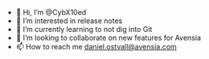 - 👋 Hi, I’m @CybX10ed
- 👀 I’m interested in release notes
- 🌱 I’m currently learning to not dig into Git
- 💞️ I’m looking to collaborate on new features for Avensia
- 📫 How to reach me daniel.ostvall@avensia.com

<!---
CybX10ed/CybX10ed is a ✨ special ✨ repository because its `README.md` (this file) appears on your GitHub profile.
You can click the Preview link to take a look at your changes.
--->
